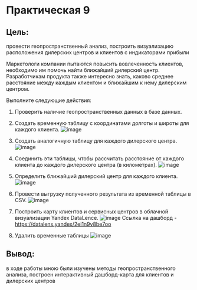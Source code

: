 # Практическая 9
## Цель: 
провести геопространственный анализ, построить визуализацию расположения дилерских центров и клиентов с индикаторами прибыли

Маркетологи компании пытаются повысить вовлеченность клиентов, необходимо им помочь найти ближайший дилерский центр. Разработчикам продукта также интересно знать, каково среднее расстояние между каждым клиентом и ближайшим к нему дилерским центром.

Выполните следующие действия:

1. Проверить наличие геопространственных данных в базе данных.

2. Создать временную таблицу с координатами долготы и широты для каждого клиента.
![image](https://github.com/user-attachments/assets/7010f9f0-e8ed-419c-935f-6a196e487ee5)

3. Создать аналогичную таблицу для каждого дилерского центра.
![image](https://github.com/user-attachments/assets/aa3946a0-55fc-4e5b-95d4-75a4dddee57c)

 
4. Соединить эти таблицы, чтобы рассчитать расстояние от каждого клиента до каждого дилерского центра (в километрах).
 ![image](https://github.com/user-attachments/assets/694663b8-c605-40a2-a694-e8939ecaac40)

5. Определить ближайший дилерский центр для каждого клиента.
 ![image](https://github.com/user-attachments/assets/f2e1355e-64c5-4781-b05c-69e8eb1d539e)

6. Провести выгрузку полученного результата из временной таблицы в CSV.
 ![image](https://github.com/user-attachments/assets/572b82b0-206f-424f-95c0-910334893bd7)

7. Построить карту клиентов и сервисных центров в облачной визуализации Yandex DataLence.
 ![image](https://github.com/user-attachments/assets/4780677c-24ec-4174-9b2c-afb214cf1c9a)
Ссылка на дашборд - https://datalens.yandex/2ei1n9v8be7oo
8. Удалить временные таблицы
![image](https://github.com/user-attachments/assets/f6dc2b9b-79b0-4adc-99af-1c0ab498f29f)


## Вывод:
в ходе работы мною были изучены методы геопространственного анализа, построен интерактивный дашборд-карта для клиентов и дилерских центров
